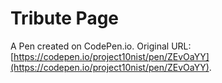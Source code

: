 # Tribute Page

A Pen created on CodePen.io. Original URL: [https://codepen.io/project10nist/pen/ZEvOaYY](https://codepen.io/project10nist/pen/ZEvOaYY).


